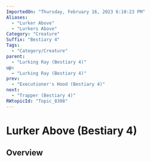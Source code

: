 ```yaml
---
ImportedOn: "Thursday, February 16, 2023 6:10:23 PM"
Aliases:
  - "Lurker Above"
  - "Lurkers Above"
Category: "Creature"
Suffix: "Bestiary 4"
Tags:
  - "Category/Creature"
parent:
  - "Lurking Ray (Bestiary 4)"
up:
  - "Lurking Ray (Bestiary 4)"
prev:
  - "Executioner's Hood (Bestiary 4)"
next:
  - "Trapper (Bestiary 4)"
RWtopicId: "Topic_8308"
---
```

# Lurker Above (Bestiary 4)
## Overview

